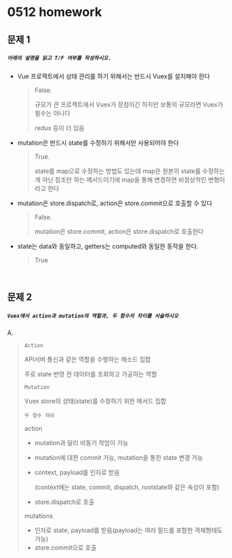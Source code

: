 # 0512 homework



## 문제 1

##### `아래의 설명을 읽고 T/F 여부를 작성하시오.`

- Vue 프로젝트에서 상태 관리를 하기 위해서는 반드시 Vuex를 설치해야 한다

  > False. 
  >
  > 규모가 큰 프로젝트에서 Vuex가 장점이긴 하지만 보통의 규모라면 Vuex가 필수는 아니다
  >
  > redux 등이 더 있음

- mutation은 반드시 state를 수정하기 위해서만 사용되어야 한다

  > True. 
  >
  > state를 map으로 수정하는 방법도 있는데 map은 원본의 state를 수정하는 게 아닌 참조만 하는 메서드이기에 map을 통해 변경하면 비정상적인 변형이라고 한다

- mutation은 store.dispatch로, action은 store.commit으로 호출할 수 있다

  > False.
  >
  > mutation은 store.commit, action은 store.dispatch로 호출한다

- state는 data와 동일하고, getters는 computed와 동일한 동작을 한다.

  > True



<br>

## 문제 2

##### `Vuex에서 action과 mutation의 역할과, 두 함수의 차이를 서술하시오`

A.

> `Action`
>
> API서버 통신과 같은 역할을 수행하는 메소드 집합
>
> 주로 state 반영 전 데이터를 조회하고 가공하는 역할
>
> `Mutation`
>
> Vuex store의 상태(state)를 수정하기 위한 메서드 집합
>
> `두 함수 차이`
>
> action
>
> - mutation과 달리 비동기 작업이 가능
>
> - mutation에 대한 commit 가능, mutation을 통한 state 변경 가능
>
> - context, payload를 인자로 받음
>
>   (context에는 state, commit, dispatch, rootstate와 같은 속성이 포함)
>
> - store.dispatch로 호출
>
> mutations
>
> - 인자로 state, payload를 받음(payload는 여러 필드를 포함한 객체형태도 가능)
> - store.commit으로 호출